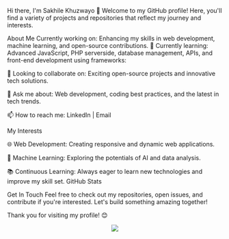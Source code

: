 Hi there, I'm Sakhile Khuzwayo 👋
Welcome to my GitHub profile! Here, you'll find a variety of projects and repositories that reflect my journey and interests.

About Me
Currently working on:
Enhancing my skills in web development, machine learning, and open-source contributions.
🌱 Currently learning: 
Advanced JavaScript, PHP serverside, database management, APIs, and front-end development using frameworks:


👯 Looking to collaborate on: Exciting open-source projects and innovative tech solutions.

💬 Ask me about:
Web development, coding best practices, and the latest in tech trends.

📫 How to reach me: LinkedIn | Email

My Interests

🌐 Web Development: 
Creating responsive and dynamic web applications.

🤖 Machine Learning: 
Exploring the potentials of AI and data analysis.

📚 Continuous Learning:
Always eager to learn new technologies and improve my skill set.
GitHub Stats

Get In Touch
Feel free to check out my repositories, open issues, and contribute if you're interested. Let's build something amazing together!

Thank you for visiting my profile! 😊
<p align="center">
  <a href="https://skillicons.dev">
    <img src="https://skillicons.dev/icons?i=java,cs,kubernetes,dotnet,maven,mysql,php,react,js,html" />
  </a>
</p>


